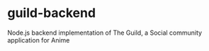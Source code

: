 # guild-backend
Node.js backend implementation of The Guild, a Social community application for Anime 
